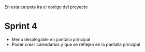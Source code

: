 En esta carpeta ira el codigo del proyecto 

# Sprint 4

- Menu desplegable en pantalla principal
- Poder crear calendarios y que se reflejen en la pantalla principal

